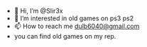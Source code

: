 - 👋 Hi, I’m @Slir3x
- 👀 I’m interested in old games on ps3 ps2
- 📫 How to reach me dulb6040@gmail.com
- you can find old games on my rep.
<!---
Slir3x/Slir3x is a ✨ special ✨ repository because its `README.md` (this file) appears on your GitHub profile.
You can click the Preview link to take a look at your changes.
--->
